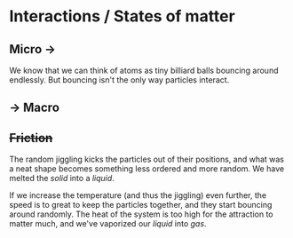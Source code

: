# Interactions / States of matter

## Micro &rarr;

We know that we can think of atoms as tiny billiard balls bouncing around endlessly. But bouncing isn't the only way particles interact.

<script>

    function oppositeCorners(simulation)
    {
        v2.set(simulation.particles[0].position, -0.5, -0.5);
        v2.set(simulation.particles[1].position, 0.5, 0.5);
        for (var i = 0; i < 2; i++) {
            v2.set(simulation.particles[i].velocity, 0, 0);
            v2.set(simulation.particles[i].acceleration, 0, 0);
        }
        
    }

    var interactionSim = createSimulation({
        width: 500,
        height: 400,
        initialize: function(simulation) {

            copyObject(simulation.parameters, {
                radiusScaling: 0.1,
                friction: 0.1,
                lennardJonesStrength: 0.5,
            });

            for (var i = 0; i < 2; i++) {
                addParticle(simulation, new Particle());
            }

            oppositeCorners(simulation);

            setInteraction(simulation, 0, 0, Interaction.lennardJones);
        }
    });

    function ensembleSpeed(particles)
    {
        var totalVelocity = v2.alloc();
        v2.set(totalVelocity, 0, 0);
        for (var particleIndex = 0; particleIndex < particles.length; particleIndex++) {
            var particle = particles[particleIndex];
            v2.add(totalVelocity, totalVelocity, particle.velocity);
        }
        var ensembleSpeed = v2.magnitude(totalVelocity) / particles.length;
        v2.free(totalVelocity);
        return ensembleSpeed;
    }

    createSlidesHere([
        {
            text: ["Try moving these particles closer to each other."], 
            nextCondition: function () {
                var distance = v2.distance(interactionSim.particles[0].position, interactionSim.particles[1].position);
                return (distance < 0.35);
            },
        },
        {
            text: [
                "They seem to like each other! As they come closer, they attract and snap together.", 
                "Can you get them to let go?",
                ],
            nextCondition: function () {
                var distance = v2.distance(interactionSim.particles[0].position, interactionSim.particles[1].position);
                return (distance > 0.7);
            },
        },
        {
            text: [
                "It takes some effort!",
                "What happens if you collide them at high speed?",
            ],
            // setup: function () {
            //     oppositeCorners(interactionSim);
            //     interactionSim.mouse.mode = "";
            // },
            nextCondition: function () {
                var distance = v2.distance(interactionSim.particles[0].position, interactionSim.particles[1].position);
                // TODO: speed along normal instead
                var relativeSpeed = v2.distance(interactionSim.particles[0].velocity, interactionSim.particles[1].velocity);
                return (distance < 0.25) && (relativeSpeed > 1.0);
            }
        },
        {
            text: [
                "The speed is too great for them to have time to stick together.",
                "Let's add some more particles! (hold _c_ on the keyboard and use the mouse)",
            ],
            nextCondition: function () {
                return (interactionSim.particles.length > 30);
            }
        },
        {
            text: [
                "They group together and form a larger shape, a _solid_, if you will.",
                "Try pulling carefully at it.",
            ],
            nextCondition: function () {
                return (ensembleSpeed(interactionSim.particles) > 0.08);
            }
        },
        {
            text: [
                "The particles collectively behave like the macroscopic objects we are used to, moving and rotating as a unit.",
                "So far, we've have had friction, but there is no friction in the microscopic world.",
                createSlider({
                    object: interactionSim.parameters,
                    name: "friction",
                    min: 0, max: 0.1,
                    minLabel: "None", maxLabel: "Some",
                }),
            ],
            nextCondition: function () {
                return (interactionSim.parameters.friction == 0);
            },
        },
        {
            text: [
                "Now, the particles are constantly jiggling, meaning the system has a certain amount of heat.",
                "Let's try amplifying the speed of each particle, in turn increasing the jiggling.",
            ],
        }

    ]);


    insertHere(createOutput({
        label: "distance: ",
        update: function () {
            return v2.distance(interactionSim.particles[0].position, interactionSim.particles[1].position);
        }
    }));
    insertHere(createOutput({
        label: "average speed: ",
        update: function () {
            return ensembleSpeed(interactionSim.particles);
        }
    }));
</script>



## &rarr; Macro








## ~~Friction~~









The random jiggling kicks the particles out of their positions, and what was a neat shape becomes something less ordered and more random. We have melted the _solid_ into a _liquid_.

If we increase the temperature (and thus the jiggling) even further, the speed is to great to keep the particles together, and they start bouncing around randomly. The heat of the system is too high for the attraction to matter much, and we've vaporized our _liquid_ into _gas_.

